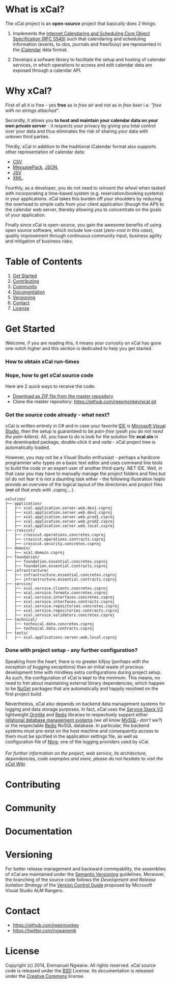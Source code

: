 What is xCal?
============
The xCal project is an **open-source** project that basically does 2 things:

1. Implements the [Internet Calendaring and Scheduling Core Object Specification (RFC 5545)](http://tools.ietf.org/html/rfc5545) such that calendaring and scheduling information (events, to-dos, journals and free/busy) are represented in the [iCalendar](http://en.wikipedia.org/wiki/ICalendar) data format.

2. Develops a sofware library to facilitate the setup and hosting of calendar services, in which operations to access and edit calendar data are exposed through a calendar API.


Why xCal?
=========
First of all it is free - yes **free** as in *free air* and not as in *free beer* i.e. *"free with no strings attached"*. 

Secondly, it allows you **to host and maintain your calendar data on your own private server** - it respects your privacy by giving you total control over your data and thus eliminates the risk of sharing your data with unkown third parties.

Thirdly, xCal in addition to the traditional iCalendar format also supports other representation of calendar data: 
* [CSV](http://en.wikipedia.org/wiki/Comma-separated_values)
* [MessagePack](http://msgpack.org/), [JSON](http://en.wikipedia.org/wiki/JSON),
* [JSV](http://mono.servicestack.net/docs/text-serializers/jsv-format) 
* [XML](http://en.wikipedia.org/wiki/XML).

Fourthly, as a developer, you do not need to *reinvent the wheel* when tasked with incorporating a time-based system (e.g. reservation/booking systems) in your applications. xCal takes this burden off your shoulders by reducing the overhead to simple calls from your client application (though the API) to the calendar web server, thereby allowing you to concentrate on the goals of your application.  

Finally since xCal is open-source, you gain the awesome benefits of using open source software, which include low-cost (*zero-cost in this case*), quality improvement through continuous community input, business agility and mitigation of business risks. 


Table of Contents
=================
1. [Get Started](https://github.com/reexmonkey/xcal/#get-started)
2. [Contributing](https://github.com/reexmonkey/xcal/#contributing)
3. [Community](https://github.com/reexmonkey/xcal/#community)
4. [Documentation](https://github.com/reexmonkey/xcal/#documentation)
5. [Versioning](https://github.com/reexmonkey/xcal/#versioning)
6. [Contact](https://github.com/reexmonkey/xcal/#contact)
7. [License](https://github.com/reexmonkey/xcal/#license)


Get Started 
==================
Welcome, if you are reading this, it means your curiosity on xCal has gone one notch higher and this section is dedicated to help you get started. 

### How to obtain xCal run-times 


### Nope, how to get xCal source code

Here are 2 quick ways to receive the code:

* [Download as ZIP file from the master repository](https://github.com/reexmonkey/xcal/archive/master.zip)
* Clone the master repository: https://github.com/reexmonkey/xcal.git


### Got the source code already - what next?

xCal is written entirely in C# and in case your favorite [IDE](http://en.wikipedia.org/wiki/Integrated_development_environment) is [Microsoft Visual Studio](http://www.visualstudio.com/), then the setup is guaranteed to be *pain-free* (*yeah you do not need the pain-killers*). All, you have to do is look for the solution file **xcal.sln** in the downloaded package, double-click it and *voila* - xCal project tree is automatically loaded. 

However, you may not be a Visual Studio enthusiast - perhaps a hardcore programmer who types on a basic text editor and uses command line tools to build the code or an expert user of another third-party .NET IDE. Well, in that case you may have to manually manage the project folders and files but lo! do not fear it is not a daunting task either - the following illustration hepls provide an overview of the logical layout of the directories and project files (*~~not~~ all that ends with .csproj,...*).

```
solution/
├── application/
|   ├── xcal.application.server.web.dev1.csproj
|   ├── xcal.application.server.web.dev2.csproj
|   ├── xcal.application.server.web.prod1.csproj
|   ├── xcal.application.server.web.prod2.csproj
|   ├── xcal.application.server.web.local.csproj
├── crosscut/
|   ├── crosscut.operations.concretes.csproj
|   ├── crosscut.operations.contracts.csproj
|   ├── crosscut.security.concretes.csproj
├── domain/
|   ├── xcal.domain.csproj
├── foundation/
|   ├── foundation.essential.concretes.csproj
|   ├── foundation.essential.contracts.csproj
├── infrastructure/
|   ├── infrastructure.essential.concretes.csproj
|   ├── infrastructure.essential.contracts.csproj
├── service/
|   ├── xcal.service.clients.concretes.csproj
|   ├── xcal.service.formats.concretes.csproj
|   ├── xcal.service.interfaces.concretes.csproj
|   ├── xcal.service.interfaces.contracts.csproj
|   ├── xcal.service.repositories.concretes.csproj
|   ├── xcal.service.repositories.contracts.csproj
|   ├── xcal.service.validators.concretes.csproj
├── technical/
|   ├── technical.data.concretes.csproj
|   ├── technical.data.contracts.csproj
├── tests/
|   ├── xcal.applications.server.web.local.csproj

```

### Done with project setup - any further configuration?
Speaking from the heart, there is no greater killjoy (*perhaps with the exception of bugging exceptions*) than an initial waste of precious development time with mindless extra configurations during project setup. As such, the configuration of xCal is kept to the minimum. This means, no need to fret about maintaining external library dependencies, which happen to be [NuGet](https://www.nuget.org/) packages that are automatically and happily resolved on the first project build. 

Nevertheless, xCal also depends on backend data management systems for logging and data storage purposes. In fact, xCal uses the [Service Stack V3](https://github.com/ServiceStackV3/ServiceStackV3) lightweight [Ormlite](https://github.com/ServiceStack/ServiceStack.OrmLite/tree/v3) and [Redis](https://github.com/ServiceStack/ServiceStack.Redis/tree/v3) libraries to respectively support either [relational database management systems](http://en.wikipedia.org/wiki/Relational_database_management_system) (*we all know [MySQL](http://www.mysql.com/)- don't we?*) or the respectable [Redis](http://redis.io/) NoSQL database. In particular, the backend systems must pre-exist on the host machine and consequently access to them must be spcified in the application settings file, as well as configuration file of [Nlog](http://nlog-project.org/); one of the logging providers used by xCal. 


###### For further information on the project, web service, its architecture, dependencies, code examples and more, please do not hesitate to visit the [xCal Wiki](https://github.com/reexmonkey/xcal/wiki) 


Contributing
============


Community
==========


Documentation
=============


Versioning
==========
For better release management and backward commpability, the assemblies of xCal are maintained under the [Semantic Versioning](http://semver.org/) guidelines. Moreover, the branching of the source code follows the *Development and Release Isolation Strategy* of the [Version Control Guide](http://vsarbranchingguide.codeplex.com/releases) proposed by Microsoft Visual Studio ALM Rangers.

Contact
========
* https://github.com/reexmonkey
* https://twitter.com/ngwanemk


License
=======
Copyright (c) 2014, Emmanuel Ngwane. All rights reserved.
xCal source code is released under the [BSD](https://github.com/reexmonkey/xcal/blob/master/LICENSE) License. Its documentation is released under the [Creative Commons](https://github.com/reexmonkey/xcal/blob/master/docs/LICENSE) license.

